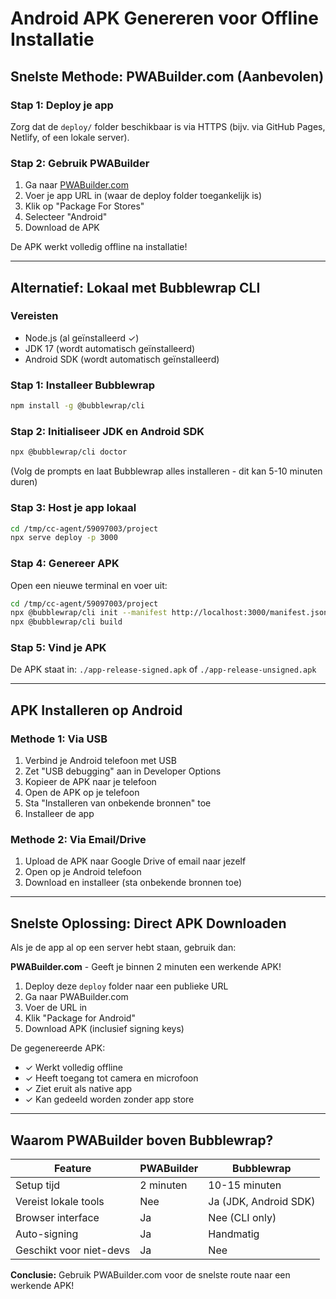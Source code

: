 # Android APK Genereren voor Offline Installatie

## Snelste Methode: PWABuilder.com (Aanbevolen)

### Stap 1: Deploy je app
Zorg dat de `deploy/` folder beschikbaar is via HTTPS (bijv. via GitHub Pages, Netlify, of een lokale server).

### Stap 2: Gebruik PWABuilder
1. Ga naar [PWABuilder.com](https://www.pwabuilder.com/)
2. Voer je app URL in (waar de deploy folder toegankelijk is)
3. Klik op "Package For Stores"
4. Selecteer "Android"
5. Download de APK

De APK werkt volledig offline na installatie!

---

## Alternatief: Lokaal met Bubblewrap CLI

### Vereisten
- Node.js (al geïnstalleerd ✓)
- JDK 17 (wordt automatisch geïnstalleerd)
- Android SDK (wordt automatisch geïnstalleerd)

### Stap 1: Installeer Bubblewrap
```bash
npm install -g @bubblewrap/cli
```

### Stap 2: Initialiseer JDK en Android SDK
```bash
npx @bubblewrap/cli doctor
```
(Volg de prompts en laat Bubblewrap alles installeren - dit kan 5-10 minuten duren)

### Stap 3: Host je app lokaal
```bash
cd /tmp/cc-agent/59097003/project
npx serve deploy -p 3000
```

### Stap 4: Genereer APK
Open een nieuwe terminal en voer uit:
```bash
cd /tmp/cc-agent/59097003/project
npx @bubblewrap/cli init --manifest http://localhost:3000/manifest.json
npx @bubblewrap/cli build
```

### Stap 5: Vind je APK
De APK staat in: `./app-release-signed.apk` of `./app-release-unsigned.apk`

---

## APK Installeren op Android

### Methode 1: Via USB
1. Verbind je Android telefoon met USB
2. Zet "USB debugging" aan in Developer Options
3. Kopieer de APK naar je telefoon
4. Open de APK op je telefoon
5. Sta "Installeren van onbekende bronnen" toe
6. Installeer de app

### Methode 2: Via Email/Drive
1. Upload de APK naar Google Drive of email naar jezelf
2. Open op je Android telefoon
3. Download en installeer (sta onbekende bronnen toe)

---

## Snelste Oplossing: Direct APK Downloaden

Als je de app al op een server hebt staan, gebruik dan:

**PWABuilder.com** - Geeft je binnen 2 minuten een werkende APK!

1. Deploy deze `deploy` folder naar een publieke URL
2. Ga naar PWABuilder.com
3. Voer de URL in
4. Klik "Package for Android"
5. Download APK (inclusief signing keys)

De gegenereerde APK:
- ✓ Werkt volledig offline
- ✓ Heeft toegang tot camera en microfoon
- ✓ Ziet eruit als native app
- ✓ Kan gedeeld worden zonder app store

---

## Waarom PWABuilder boven Bubblewrap?

| Feature | PWABuilder | Bubblewrap |
|---------|-----------|------------|
| Setup tijd | 2 minuten | 10-15 minuten |
| Vereist lokale tools | Nee | Ja (JDK, Android SDK) |
| Browser interface | Ja | Nee (CLI only) |
| Auto-signing | Ja | Handmatig |
| Geschikt voor niet-devs | Ja | Nee |

**Conclusie:** Gebruik PWABuilder.com voor de snelste route naar een werkende APK!
